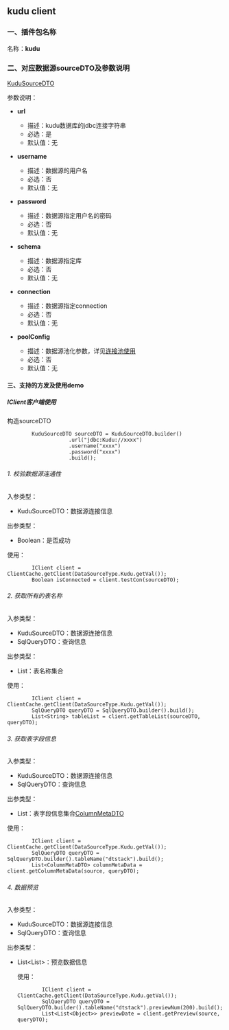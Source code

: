 ## kudu client

### 一、插件包名称
名称：**kudu**

### 二、对应数据源sourceDTO及参数说明

[KuduSourceDTO](/core/src/main/java/com/dtstack/dtcenter/loader/dto/source/KuduSourceDTO.java)

参数说明：

- **url**
  - 描述：kudu数据库的jdbc连接字符串
  - 必选：是
  - 默认值：无



- **username**
  - 描述：数据源的用户名
  - 必选：否
  - 默认值：无



- **password**
  - 描述：数据源指定用户名的密码
  - 必选：否
  - 默认值：无



- **schema**
  - 描述：数据源指定库
  - 必选：否
  - 默认值：无



- **connection**
  - 描述：数据源指定connection
  - 必选：否
  - 默认值：无



- **poolConfig**
  - 描述：数据源池化参数，详见[连接池使用](../connectionPool.md)
  - 必选：否
  - 默认值：无

#### 三、支持的方发及使用demo

##### IClient客户端使用

构造sourceDTO

```$java
        KuduSourceDTO sourceDTO = KuduSourceDTO.builder()
                    .url("jdbc:Kudu://xxxx")
                    .username("xxxx")
                    .password("xxxx")
                    .build();
```

###### 1. 校验数据源连通性
入参类型：
- KuduSourceDTO：数据源连接信息

出参类型：
- Boolean：是否成功

使用：
```$java
        IClient client = ClientCache.getClient(DataSourceType.Kudu.getVal());
        Boolean isConnected = client.testCon(sourceDTO);
```

###### 2. 获取所有的表名称
入参类型：
- KuduSourceDTO：数据源连接信息
- SqlQueryDTO：查询信息

出参类型：
- List<String>：表名称集合

使用：
```$java
        IClient client = ClientCache.getClient(DataSourceType.Kudu.getVal());
        SqlQueryDTO queryDTO = SqlQueryDTO.builder().build();
        List<String> tableList = client.getTableList(sourceDTO, queryDTO);
```

###### 3. 获取表字段信息
入参类型：
- KuduSourceDTO：数据源连接信息
- SqlQueryDTO：查询信息

出参类型：
- List<ColumnMetaDTO>：表字段信息集合[ColumnMetaDTO](/core/src/main/java/com/dtstack/dtcenter/loader/dto/ColumnMetaDTO.java)

使用：
```$java
        IClient client = ClientCache.getClient(DataSourceType.Kudu.getVal());
        SqlQueryDTO queryDTO = SqlQueryDTO.builder().tableName("dtstack").build();
        List<ColumnMetaDTO> columnMetaData = client.getColumnMetaData(source, queryDTO);
```

###### 4. 数据预览
入参类型：
- KuduSourceDTO：数据源连接信息
- SqlQueryDTO：查询信息

出参类型：
- List<List<Object>>：预览数据信息

使用：
```$java
        IClient client = ClientCache.getClient(DataSourceType.Kudu.getVal());
        SqlQueryDTO queryDTO = SqlQueryDTO.builder().tableName("dtstack").previewNum(200).build();
        List<List<Object>> previewDate = client.getPreview(source, queryDTO);
```

